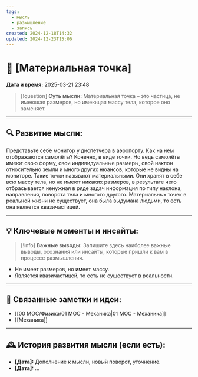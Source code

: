 ```yaml
---
tags:
  - мысль
  - размышление
  - запись
created: 2024-12-18T14:32
updated: 2024-12-23T15:06
---
```


# 💭  [Материальная точка]

**Дата и время:** 2025-03-21 23:48

> [!question] **Суть мысли:**
> Материальная точка – это частица, не имеющая размеров, но имеющая массу тела, которое оно заменяет.

---

## 🔍 Развитие мысли:

Представьте себе монитор у диспетчера в аэропорту. Как на нем отображаются самолёты? Конечно, в виде точки. Но ведь самолёты имеют свою форму, свои индивидуальные размеры, свой наклон относительно земли и много других нюансов, которые не видны на мониторе. Такие точки называют материальными. Они хранят в себе всю массу тела, но не имеют никаких размеров, в результате чего отбрасывается ненужная в ряде задач информация по типу наклона, направления, поворота тела и многого другого.
Материальных точек в реальной жизни не существует, она была выдумана людьми, то есть она является квазичастицей. 

---

## 💡 Ключевые моменты и инсайты:

> [!info] **Важные выводы:**
> Запишите здесь наиболее важные выводы, осознания или инсайты, которые пришли к вам в процессе размышления.

- Не имеет размеров, но имеет массу.
- Является квазичастицей, то есть не существует в реальности.

---

## 🔄 Связанные заметки и идеи:

- [[00 MOC/Физика/01 MOC - Механика|01 MOC - Механика]]
- [[Механика]]

---

## 🕰️ История развития мысли (если есть):

* **[Дата]:**  Дополнение к мысли, новый поворот, уточнение.
* **[Дата]:**  ...